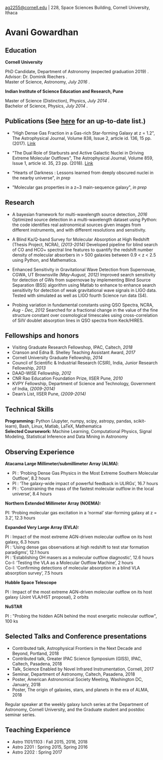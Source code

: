 
[ag2255@cornell.edu](mailto:ag2255@cornell.edu) | 228, Space Sciences Building, Cornell University, Ithaca 

# Avani Gowardhan

## Education
**Cornell University**  

PhD Candidate, Department of Astronomy (expected graduation 2019) .  
Advisor: Dr. Dominik Riechers .  
Master of Science, Astronomy, *July 2016* .  

**Indian Institute of Science Education and Research, Pune**

Master of Science (Distinction), Physics, *July 2014* .  
Bachelor of Science, Physics, *July 2014* . 

## Publications (See [here](https://ui.adsabs.harvard.edu/#search/filter_author_facet_hier_fq_author=AND&filter_author_facet_hier_fq_author=author_facet_hier%3A%220%2FGowardhan%2C%20A%22&filter_author_facet_hier_fq_author=author_facet_hier%3A%221%2FGowardhan%2C%20A%2FGowardhan%2C%20Avani%22&fq=%7B!type%3Daqp%20v%3D%24fq_author%7D&fq_author=(author_facet_hier%3A%220%2FGowardhan%2C%20A%22%20AND%20author_facet_hier%3A%221%2FGowardhan%2C%20A%2FGowardhan%2C%20Avani%22)&q=author%3A%22%5Egowardhan%2C%20Avani%22&sort=date%20desc%2C%20bibcode%20desc&p_=0) for an up-to-date list.)

- "High Dense Gas Fraction in a Gas-rich Star-forming Galaxy at z = 1.2", The Astrophysical Journal, Volume 838, Issue 2, article id. 136, 15 pp. (2017). [Link](https://ui.adsabs.harvard.edu/#abs/2017ApJ...838..136G/abstract)

- "The Dual Role of Starbursts and Active Galactic Nuclei in Driving Extreme Molecular Outflows", The Astrophysical Journal, Volume 859, Issue 1, article id. 35, 23 pp. (2018). [Link](https://ui.adsabs.harvard.edu/#abs/2018ApJ...859...35G/abstract)

- "Hearts of Darkness : Lessons learned from deeply obscured nuclei in the nearby universe", _in prep_ 

- "Molecular gas properties in a z~3 main-sequence galaxy", _in prep_ 

## Research 

- A bayesian framework for multi-wavelength source detection, *2016*
Optimized source detection in a multi-wavelength dataset using Python: the code identifies real astronomical sources given images from different instruments, and with different resolutions and sensitivity. 

- A Blind Ka/Q-band Survey for Molecular Absorption at High Redshift (Thesis Project, NCRA), *(2013-2014)* 
 Developed pipeline for blind search of CO and HCO+ spectral line features to quantify the redshift number density of molecular absorbers in > 500 galaxies between 0.9 < z < 2.5  using Python, and Mathematica. 

- Enhanced Sensitivity in Gravitational Wave Detection from Supernovae, CGWA, UT Brownsville *(May-August, 2012)*
Improved search sensitivity for detection of GWs from supernovae by implementing Blind Source Separation (BSS) algorithm using Matlab to enhance to enhance search sensitivity for detection of weak gravitational wave signals in LIGO data. Tested with simulated as well as LIGO fourth Science run data (S4). 

- Probing variation in fundamental constants using QSO Spectra, NCRA, *Aug - Dec, 2012*
Searched for a fractional change in the value of the fine structure constant over cosmological timescales using cross-correlation of SiIV doublet absorption lines in QSO spectra from Keck/HIRES.

## Fellowships and honors 

- Visiting Graduate Research Fellowshop, IPAC, Caltech, *2018*
- Cranson and Edna B. Shelley Teaching Assistant Award, *2017*
- Cornell University Graduate Fellowship, *2014*
- Council of Scientific & Industrial Research (CSIR), India, Junior Research Fellowship, *2013*
- DAAD-WISE Fellowship, *2012*
- CNR Rao Education Foundation Prize, IISER Pune, *2010*
- KVPY Fellowship, Department of Science and Technology, Government of India, *(2009-2014)*
- Dean’s List, IISER Pune, *(2009-2014)*

## Technical Skills 

**Programming:** Python (Jupyter, numpy, scipy, astropy, pandas, scikit-learn), Bash, Linux, Matlab, LaTeX, Mathematica   
**Selected Coursework:** Machine Learning, Computational Physics, Signal Modeling, Statistical Inference and Data Mining in Astronomy  

## Observing Experience 

**Atacama Large Millimeter/submillimeter Array (ALMA)**:
- PI : ‘Probing Dense Gas Physics in the Most Extreme Southern Molecular Outflow’, 8.2 hours   
- PI : ‘The galaxy-wide impact of powerful feedback in ULIRGs’, 16.7 hours     
- PI : ‘Constraining the mass of the fastest molecular outflow in the local universe’, 8.4 hours       

**Northern Extended Millimeter Array (NOEMA):**

PI: ‘Probing molecular gas excitation in a ‘normal’ star-forming galaxy at z = 3.2’, 12.3 hours   

**Expanded Very Large Array (EVLA):**

PI : Impact of the most extreme AGN-driven molecular outflow on its host galaxy, 6.3 hours    
PI : ‘Using dense gas observations at high redshift to test star formation paradigms’, 12.1 hours     
PI : ‘Establishing OH masers as a molecular outflow diagnostic’, 12.6 hours    
Co-I: ‘Testing the VLA as a Molecular Outflow Machine’, 2 hours     
Co-I: ‘Confirming detections of molecular absorption in a blind VLA absorption survey’, 7.5 hours     

**Hubble Space Telescope** 

PI : Impact of the most extreme AGN-driven molecular outflow on its host galaxy (Joint VLA/HST proposal), 2 orbits

**NuSTAR** 

PI : "Probing the hidden AGN behind the most energetic molecular outflow", 100 ks

## Selected Talks and Conference presentations 

- Contributed talk, Astrophysical Frontiers in the Next Decade and Beyond, Portland, 2018
- Contributed talk, Greater IPAC Science Symposium (GISS), IPAC, Caltech, Pasadena, 2018
- Talk, Science Enabled by Novel Infrared Instrumentation, Cornell, 2017
- Seminar, Department of Astronomy, Caltech, Pasadena, 2018
- Poster, American Astronomical Society Meeting, Washington DC, January, 2018
- Poster, The origin of galaxies, stars, and planets in the era of ALMA, 2018

Regular speaker at the weekly galaxy lunch series at the Department of Astronomy, Cornell University, and the Graduate student and postdoc seminar series. 

## Teaching Experience 

- Astro 1101/1103 : Fall 2015, 2016, 2018    
- Astro 2201 : Spring 2015, Spring 2016 
- Astro 2202 : Spring 2017 
